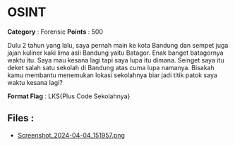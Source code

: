# OSINT

**Category** : Forensic
**Points** : 500

Dulu 2 tahun yang lalu, saya pernah main ke kota Bandung dan sempet juga jajan kuliner kaki lima asli Bandung yaitu Batagor. Enak banget batagornya waktu itu. Saya mau kesana lagi tapi saya lupa itu dimana. Seinget saya itu deket salah satu sekolah di Bandung atas cuma lupa namanya. Bisakah kamu membantu menemukan lokasi sekolahnya biar jadi titik patok saya waktu kesana lagi?

**Format Flag** : LKS{Plus Code Sekolahnya}

## Files : 
 - [Screenshot_2024-04-04_151957.png](./Screenshot_2024-04-04_151957.png)


